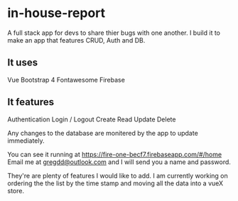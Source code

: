 # in-house-report

A full stack app for devs to share thier bugs with one another.
I build it to make an app that features CRUD, Auth and DB.

## It uses

Vue
Bootstrap 4
Fontawesome
Firebase

## It features
Authentication
Login / Logout
Create
Read
Update
Delete

Any changes to the database are monitered by the app to update immediately.

You can see it running at https://fire-one-becf7.firebaseapp.com/#/home
Email me at gregdd@outlook.com and I will send you a name and password.

They're are plenty of features I would like to add. I am currently working on ordering the the list by the time stamp and moving all the data into a vueX store.

